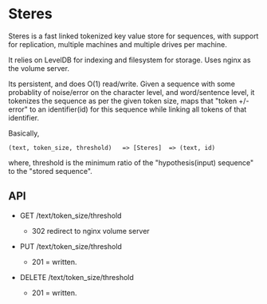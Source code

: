 
# Steres

Steres is a fast linked tokenized key value store for sequences, with support for replication, multiple machines and multiple drives per machine.

It relies on LevelDB for indexing and filesystem for storage. Uses nginx as the volume server.

Its persistent, and does O(1) read/write. 
Given a sequence with some probablity of noise/error on
the character level, and word/sentence level, it tokenizes 
the sequence as per the given token size, maps that "token +/- error" to 
an identifier(id) for this sequence while linking all tokens of that identifier. 


Basically,
```
(text, token_size, threshold)   => [Steres]  => (text, id) 
```
where, threshold is the minimum ratio of the "hypothesis(input) sequence" to the "stored sequence".

## API

- GET /text/token_size/threshold
    - 302 redirect to nginx volume server

- PUT /text/token_size/threshold
    - 201 = written. 

- DELETE /text/token_size/threshold
     - 201 = written. 
